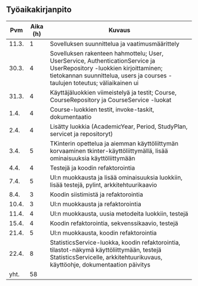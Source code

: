 ## Työaikakirjanpito

| Pvm   | Aika (h) | Kuvaus                                                                                                                                                                                                |
| ----- | -------- | ----------------------------------------------------------------------------------------------------------------------------------------------------------------------------------------------------- |
| 11.3. | 1        | Sovelluksen suunnittelua ja vaatimusmäärittely                                                                                                                                                        |
| 30.3. | 4        | Sovelluksen rakenteen hahmottelu; User, UserService, AuthenticationService ja UserRepository -luokkien kirjoittaminen; tietokannan suunnittelua, users ja courses -taulujen toteutus; väliaikainen ui |
| 31.3. | 4        | Käyttäjäluokkien viimeistelyä ja testit; Course, CourseRepository ja CourseService -luokat                                                                                                            |
| 1.4.  | 4        | Course-luokkien testit, invoke-taskit, dokumentaatio                                                                                                                                                  |
| 2.4.  | 4        | Lisätty luokkia (AcademicYear, Period, StudyPlan, servicet ja repositoryt)                                                                                                                            |
| 3.4.  | 5        | TKinterin opettelua ja aiemman käyttöliittymän korvaaminen tkinter-käyttöliittymällä, lisää ominaisuuksia käyttöliittymään                                                                            |
| 4.4.  | 4        | Testejä ja koodin refaktorointia                                                                                                                                                                      |
| 7.4.  | 5        | UI:n muokkausta ja lisää ominaisuuksia luokkiin, lisää testejä, pylint, arkkitehtuurikaavio                                                                                                           |
| 8.4.  | 3        | Koodin siistimistä ja refaktorointia                                                                                                                                                                  |
| 10.4. | 3        | UI:n muokkausta ja refaktorointia                                                                                                                                                                     |
| 11.4. | 4        | UI:n muokkausta, uusia metodeita luokkiin, testejä                                                                                                                                                    |
| 15.4. | 4        | Koodin refaktorointia, sekvenssikaavio, testejä                                                                                                                                                       |
| 21.4. | 5        | UI:n muokkausta, koodin refaktorointia                                                                                                                                                                |
| 22.4. | 8        | StatisticsService-luokka, koodin refaktorointia, tilastot-näkymä käyttöliittymään, testejä StatisticsServicelle, arkkitehtuurikuvaus, käyttöohje, dokumentaation päivitys                             |
| yht.  | 58       |                                                                                                                                                                                                       |

